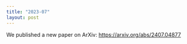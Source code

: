 ```yaml
---
title: "2023-07"
layout: post
---
```

We published a new paper on ArXiv:
https://arxiv.org/abs/2407.04877
